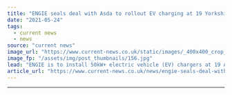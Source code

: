 ```yaml
---
title: "ENGIE seals deal with Asda to rollout EV charging at 19 Yorkshire sites"
date: "2021-05-24"
tags: 
  - current news
  - news
source: "current news"
image_url: "https://www.current-news.co.uk/static/images/_400x400_crop_center-center/Asda-EV-Charging-Point-image-Asda-Engie.jpg"
image_fp: "/assets/img/post_thumbnails/156.jpg"
lead: "​ENGIE is to install 50kW+ electric vehicle (EV) chargers at 19 Asda locations in West Yorkshire as part of a new partnership."
article_url: "https://www.current-news.co.uk/news/engie-seals-deal-with-asda-to-rollout-ev-charging-at-19-yorkshire-sites?utm_source=rss-feeds&utm_medium=rss&utm_campaign=rss"
---
```


---
